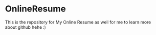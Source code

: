 # OnlineResume
This is the repository for My Online Resume 
as well for me to learn more about github hehe :)